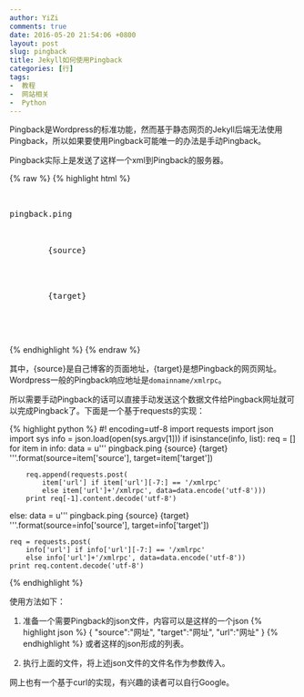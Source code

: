 ```yaml
---
author: YiZi
comments: true
date: 2016-05-20 21:54:06 +0800
layout: post
slug: pingback
title: Jekyll如何使用Pingback
categories: [行]
tags:
-  教程
-  网站相关
-  Python
---
```

Pingback是Wordpress的标准功能，然而基于静态网页的Jekyll后端无法使用Pingback，所以如果要使用Pingback可能唯一的办法是手动Pingback。

Pingback实际上是发送了这样一个xml到Pingback的服务器。

{% raw %}
{% highlight html %}
<pre>
<?xml version="1.0" encoding="utf-8"?>
<methodCall>
<methodName>pingback.ping</methodName>
<params>
    <param>
        <value>
        <string>{source}</string>
        </value>
    </param>
    <param>
        <value>
        <string>{target}</string>
        </value>
    </param>
</params>
</methodCall>
</pre>
{% endhighlight %}
{% endraw %}

其中，{source}是自己博客的页面地址，{target}是想Pingback的网页网址。Wordpress一般的Pingback响应地址是`domainname/xmlrpc`。

所以需要手动Pingback的话可以直接手动发送这个数据文件给Pingback网址就可以完成Pingback了。下面是一个基于requests的实现：

{% highlight python %}
#! encoding=utf-8
import requests
import json
import sys
info = json.load(open(sys.argv[1]))
if isinstance(info, list):
    req = []
    for item in info:
        data = u'''<?xml version="1.0" encoding="utf-8"?>
        <methodCall>
        <methodName>pingback.ping</methodName>
        <params>
         <param>
          <value>
           <string>{source}</string>
          </value>
         </param>
         <param>
          <value>
           <string>{target}</string>
          </value>
         </param>
        </params>
        </methodCall>
        '''.format(source=item['source'], target=item['target'])

        req.append(requests.post(
            item['url'] if item['url'][-7:] == '/xmlrpc'
            else item['url']+'/xmlrpc', data=data.encode('utf-8')))
        print req[-1].content.decode('utf-8')
else:
    data = u'''<?xml version="1.0" encoding="utf-8"?>
    <methodCall>
    <methodName>pingback.ping</methodName>
    <params>
     <param>
      <value>
       <string>{source}</string>
      </value>
     </param>
     <param>
      <value>
       <string>{target}</string>
      </value>
     </param>
    </params>
    </methodCall>
    '''.format(source=info['source'], target=info['target'])

    req = requests.post(
        info['url'] if info['url'][-7:] == '/xmlrpc'
        else info['url']+'/xmlrpc', data=data.encode('utf-8'))
    print req.content.decode('utf-8')

{% endhighlight %}

使用方法如下：

1. 准备一个需要Pingback的json文件，内容可以是这样的一个json
    {% highlight json %}
    {
        "source":"网址",
        "target":"网址",
        "url":"网址"
    }
    {% endhighlight %}
    或者这样的json形成的列表。

2. 执行上面的文件，将上述json文件的文件名作为参数传入。

网上也有一个基于curl的实现，有兴趣的读者可以自行Google。

